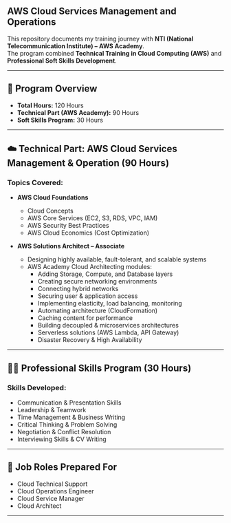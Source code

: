 ## AWS Cloud Services Management and Operations
This repository documents my training journey with **NTI (National Telecommunication Institute) – AWS Academy**.  
The program combined **Technical Training in Cloud Computing (AWS)** and **Professional Soft Skills Development**.

---

## 📌 Program Overview
- **Total Hours:** 120 Hours
- **Technical Part (AWS Academy):** 90 Hours
- **Soft Skills Program:** 30 Hours

---

## ☁️ Technical Part: AWS Cloud Services Management & Operation (90 Hours)

### Topics Covered:
- **AWS Cloud Foundations**
  - Cloud Concepts  
  - AWS Core Services (EC2, S3, RDS, VPC, IAM)  
  - AWS Security Best Practices  
  - AWS Cloud Economics (Cost Optimization)  

- **AWS Solutions Architect – Associate**
  - Designing highly available, fault-tolerant, and scalable systems  
  - AWS Academy Cloud Architecting modules:  
    - Adding Storage, Compute, and Database layers  
    - Creating secure networking environments  
    - Connecting hybrid networks  
    - Securing user & application access  
    - Implementing elasticity, load balancing, monitoring  
    - Automating architecture (CloudFormation)  
    - Caching content for performance  
    - Building decoupled & microservices architectures  
    - Serverless solutions (AWS Lambda, API Gateway)  
    - Disaster Recovery & High Availability  

---

## 🧑‍💼 Professional Skills Program (30 Hours)

### Skills Developed:
- Communication & Presentation Skills  
- Leadership & Teamwork  
- Time Management & Business Writing  
- Critical Thinking & Problem Solving  
- Negotiation & Conflict Resolution  
- Interviewing Skills & CV Writing  

---

## 🎯 Job Roles Prepared For
- Cloud Technical Support  
- Cloud Operations Engineer  
- Cloud Service Manager  
- Cloud Architect  

---

